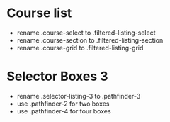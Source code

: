 # Course list
- rename .course-select to .filtered-listing-select
- rename .course-section to .filtered-listing-section
- rename .course-grid to .filtered-listing-grid

# Selector Boxes 3
- rename .selector-listing-3 to .pathfinder-3
- use .pathfinder-2 for two boxes
- use .pathfinder-4 for four boxes